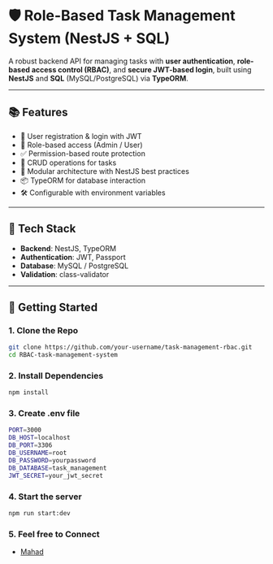 # 🛡️ Role-Based Task Management System (NestJS + SQL)

A robust backend API for managing tasks with **user authentication**, **role-based access control (RBAC)**, and **secure JWT-based login**, built using **NestJS** and **SQL** (MySQL/PostgreSQL) via **TypeORM**.

---

## 📚 Features

- 🔐 User registration & login with JWT
- 👥 Role-based access (Admin / User)
- ✅ Permission-based route protection
- 📝 CRUD operations for tasks
- 🧩 Modular architecture with NestJS best practices
- 📦 TypeORM for database interaction
- 🛠️ Configurable with environment variables

---

## 🧾 Tech Stack

- **Backend**: NestJS, TypeORM
- **Authentication**: JWT, Passport
- **Database**: MySQL / PostgreSQL
- **Validation**: class-validator

---

## 🚀 Getting Started

### 1. Clone the Repo

```bash
git clone https://github.com/your-username/task-management-rbac.git
cd RBAC-task-management-system
```
### 2. Install Dependencies
``` bash
npm install
```
### 3. Create .env file
``` bash
PORT=3000
DB_HOST=localhost
DB_PORT=3306
DB_USERNAME=root
DB_PASSWORD=yourpassword
DB_DATABASE=task_management
JWT_SECRET=your_jwt_secret
```
### 4. Start the server 
``` bash
npm run start:dev
```
### 5. Feel free to Connect
- [Mahad](https://linkedin.com/in/mahad-dev)
